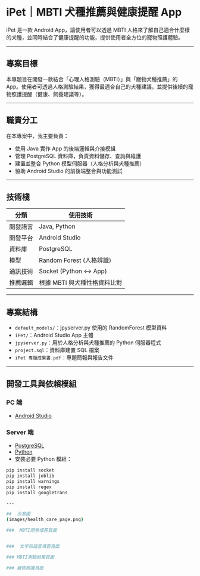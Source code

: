 #  iPet｜MBTI 犬種推薦與健康提醒 App

iPet 是一款 Android App，讓使用者可以透過 MBTI 人格來了解自己適合什麼樣的犬種，並同時結合了健康提醒的功能，提供使用者全方位的寵物照護體驗。

---

##  專案目標

本專題旨在開發一款結合「心理人格測驗（MBTI）」與「寵物犬種推薦」的 App。使用者可透過人格測驗結果，獲得最適合自己的犬種建議，並提供後續的寵物照護提醒（健康、飼養建議等）。

---

##  職責分工

在本專案中，我主要負責：

- 使用 Java 實作 App 的後端邏輯與介接模組  
- 管理 PostgreSQL 資料庫，負責資料儲存、查詢與維護  
- 建置並整合 Python 模型伺服器（人格分析與犬種推薦）  
- 協助 Android Studio 的前後端整合與功能測試

---

##  技術棧

| 分類 | 使用技術 |
|------|----------|
| 開發語言 | Java, Python |
| 開發平台 | Android Studio |
| 資料庫 | PostgreSQL |
| 模型 | Random Forest (人格辨識) |
| 通訊技術 | Socket (Python ↔ App) |
| 推薦邏輯 | 根據 MBTI 與犬種性格資料比對 |

---

##  專案結構

- `default_models/`：jpyserver.py 使用的 RandomForest 模型資料
- `iPet/`：Android Studio App 主體
- `jpyserver.py`：用於人格分析與犬種推薦的 Python 伺服器程式
- `project.sql`：資料庫建置 SQL 檔案
- `iPet 專題成果書.pdf`：專題簡報與報告文件

---

##  開發工具與依賴模組

###  PC 端
- [Android Studio](https://developer.android.com/studio/)

###  Server 端
- [PostgreSQL](https://www.postgresql.org/download/)
- [Python](https://www.python.org/downloads/)
- 安裝必要 Python 模組：
```bash
pip install socket  
pip install joblib  
pip install warnings  
pip install regex  
pip install googletrans

---

##  示意圖
(images/health_care_page.png)

###  MBTI問卷填答頁面


###  文字和語音填答頁面

### MBTI測驗結果頁面

### 寵物照護頁面


